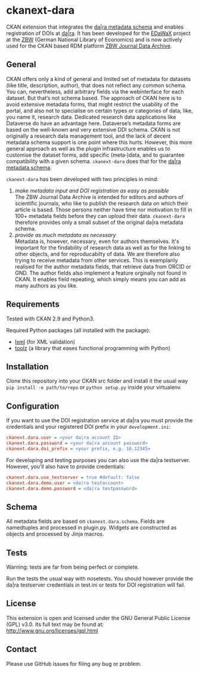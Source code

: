 # ckanext-dara

CKAN extension that integrates the [da|ra metadata
schema](http://www.da-ra.de/en/technical-information/doi-registration/#c880) and enables
registration of DOIs at [da|ra](http://www.da-ra.de/en/home/). It has been developed for
the [EDaWaX](http://http://www.edawax.de/) project at the [ZBW](http://zbw.eu) (German
National Library of Economics) and is now actively used for the CKAN based RDM platform
[ZBW Journal Data Archive](http://journaldata.zbw.eu).


## General
CKAN offers only a kind of general and limited set of metadata for datasets (like title,
description, author), that does not reflect any common schema. You can, nevertheless, add
arbitrary fields via the webinterface for each dataset. But that’s not schema based. The
approach of CKAN here is to avoid extensive metadata forms, that might restrict the
usability of the portal, and also not to specialise on certain types or categories of
data, like, you name it, research data. Dedicated research data applications like
Dataverse do have an advantage here. Dataverse’s metadata forms are based on the
well-known and very extensive DDI schema. CKAN is not originally a research data
management tool, and the lack of decent metadata schema support is one point where this
hurts. However, this more general approach as well as the plugin infrastructure enables us
to customise the dataset forms, add specific (meta‑)data, and to guarantee compatibility
with a given schema. `ckanext-dara` does that for the [da|ra metadata schema](http://www.da-ra.de/en/technical-information/doi-registration/#c880).

`ckanext-dara` has been developed with two principles in mind:

1.  *make metadata input and DOI registration as easy as possible* <br /> The ZBW Journal
Data Archive is intended for editors and authors of scientific journals, who like to
publish the research data on which their article is based. Those persons neither have time
nor motivation to fill in 100+ metadata fields before they can upload their data.
`ckanext-dara` therefore provides only a small subset of the original da|ra metadata
schema.
2.  *provide as much metadata as necessary* <br />
Metadata is, however, necessary, even for authors themselves. It's important for the
findability of research data as well as for the linking to other objects, and for
reproducabilty of data. We are therefore also trying to receive metadata from other
services. This is exemplarily realised for the author metadata fields, that retrieve data
from ORCID or GND. The author fields also implement a feature orginally not found in CKAN.
It enables field repeating, which simply means you can add as many authors as you like.


## Requirements
Tested with CKAN 2.9 and Python3.

Required Python packages (all installed with the package):

-   [lxml](https://pypi.python.org/pypi/lxml/3.5.0) (for XML validation)
-   [toolz](https://pypi.python.org/pypi/toolz/0.7.4) (a library that eases functional programming with Python)


Installation
------------

Clone this repository into your CKAN src folder and install it the usual way
`pip install -e path/to/repo` or `python setup.py` inside your virtualenv.


## Configuration

If you want to use the DOI registration service at da|ra you must provide the
credentials and your registered DOI prefix in your `development.ini`:

```ini
ckanext.dara.user = <your da|ra account ID>
ckanext.dara.password = <your da|ra account password>
ckanext.dara.doi_prefix = <your prefix, e.g. 10.12345>
```

For developing and testing purposes you can also use the da|ra testserver.
However, you'll also have to provide credentials:

```ini
ckanext.dara.use_testserver = true #default: false
ckanext.dara.demo.user = <da|ra testaccount>
ckanext.dara.demo.password = <da|ra testpassword>
```

## Schema
All metadata fields are based on `ckanext.dara.schema`. Fields are namedtuples
and processed in plugin.py. Widgets are constructed as objects and processed by Jinja
macros.

## Tests
Warning: tests are far from being perfect or complete.

Run the tests the usual way with nosetests. You should however provide the da|ra
testserver credentials in test.ini or tests for DOI registration will fail.

## License
This extension is open and licensed under the GNU General Public License (GPL)
v3.0. Its full text may be found at: http://www.gnu.org/licenses/gpl.html

## Contact
Please use GitHub issues for filing any bug or problem.
